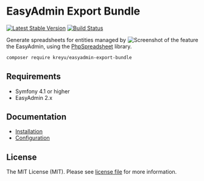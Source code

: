 # EasyAdmin Export Bundle
 
[![Latest Stable Version](https://poser.pugx.org/kreyu/easyadmin-export-bundle/version)](https://packagist.org/packages/kreyu/easyadmin-export-bundle)
[![Build Status](https://travis-ci.org/Kreyu/easyadmin-export-bundle.svg?branch=master)](https://travis-ci.org/Kreyu/easyadmin-export-bundle)

<img src="https://i.imgur.com/opzGOEr.png" alt="Screenshot of the feature" align="right" />

Generate spreadsheets for entities managed by the EasyAdmin, using the [PhpSpreadsheet](https://github.com/PHPOffice/phpspreadsheet) library.

```bash
composer require kreyu/easyadmin-export-bundle
```

## Requirements

- Symfony 4.1 or higher
- EasyAdmin 2.x

## Documentation

- [Installation](./doc/installation.md)
- [Configuration](./doc/configuration.md)

## License

The MIT License (MIT). Please see [license file](LICENSE) for more information.
